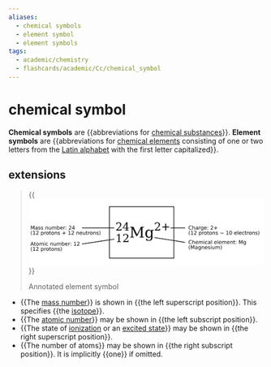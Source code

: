 ```yaml
---
aliases:
  - chemical symbols
  - element symbol
  - element symbols
tags:
  - academic/chemistry
  - flashcards/academic/Cc/chemical_symbol
---
```


# chemical symbol

__Chemical symbols__ are {{abbreviations for [chemical substances](chemical%20substance.md)}}. __Element symbols__ are {{abbreviations for [chemical elements](chemical%20element.md) consisting of one or two letters from the [Latin alphabet](Latin%20alphabet.md) with the first letter capitalized}}. <!--SR:!2023-09-03,106,270!2023-07-29,90,290-->

## extensions

> {{![Annotated element symbol](../archives/Wikimedia%20Commons/Atomic%20Symbol%20Mg.svg)}}
> 
> Annotated element symbol <!--SR:!2024-02-24,258,330-->

- {{The [mass number](mass%20number.md)}} is shown in {{the left superscript position}}. This specifies {{the [isotope](isotope.md)}}.
- {{The [atomic number](atomic%20number.md)}} may be shown in {{the left subscript position}}.
- {{The state of [ionization](ionization.md) or an [excited state](excited%20state.md)}} may be shown in {{the right superscript position}}.
- {{The number of atoms}} may be shown in {{the right subscript position}}. It is implicitly {{one}} if omitted. <!--SR:!2023-07-19,76,270!2023-08-29,114,290!2023-06-29,73,310!2023-06-25,69,310!2023-06-24,68,310!2023-12-08,180,310!2023-06-26,70,310!2023-06-15,61,310!2023-06-16,62,310!2023-06-12,59,310-->
